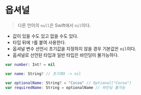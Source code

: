 # 옵셔널
> 다른 언어의 `null`은 Swift에서 `nil`이다.
* 값이 있을 수도 있고 없을 수도 있다.
* 타입 뒤에 `?`를 붙여 사용한다.
* 옵셔널 변수 선언시 초기값을 지정하지 않을 경우 기본값은 `nil`이다. 
* 옵셔널로 선언된 타입과 일반 타입은 바인딩이 불가능하다.
```swift
var number: Int? = nil

var name: String? // 초기화X -> nil

var optionalName: String? = "Cocoa" // Optional("Cocoa")
var requiredName: String = optionalName // 바인딩 불가능
``` 